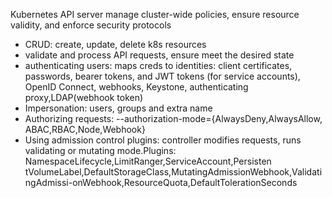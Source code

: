 Kubernetes API server manage cluster-wide policies, ensure resource validity, and enforce security protocols
- CRUD: create, update, delete k8s resources
- validate and process API requests, ensure meet the desired state
- authenticating users: maps creds to identities: client certificates, passwords, bearer tokens, and JWT tokens (for service accounts),  OpenID Connect, webhooks, Keystone, authenticating proxy,LDAP(webhook token)
- Impersonation: users, groups and extra name
- Authorizing requests: --authorization-mode={AlwaysDeny,AlwaysAllow, ABAC,RBAC,Node,Webhook}
- Using admission control plugins: controller modifies requests, runs validating or mutating mode.Plugins: NamespaceLifecycle,LimitRanger,ServiceAccount,Persisten
tVolumeLabel,DefaultStorageClass,MutatingAdmissionWebhook,ValidatingAdmissi-onWebhook,ResourceQuota,DefaultTolerationSeconds